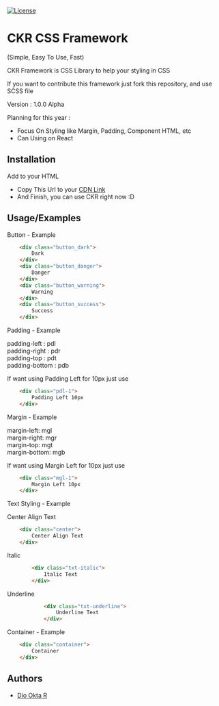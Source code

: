[![License](https://img.shields.io/badge/License-Apache_2.0-blue.svg)](https://opensource.org/licenses/Apache-2.0)


# CKR CSS Framework
(Simple, Easy To Use, Fast)

CKR Framework is CSS Library to help your styling in CSS

If you want to contribute this framework just fork this repository, and use SCSS file

Version : 1.0.0 Alpha

Planning for this year : 
- Focus On Styling like Margin, Padding, Component HTML, etc
- Can Using on React

## Installation

Add to your HTML

-  Copy This Url to your <head> [CDN Link](https://unpkg.com/ckr-css@1.0.1/dist/ckr_style.minify.css)
-  And Finish, you can use CKR right now :D

## Usage/Examples

<bold>Button - Example</bold>

```html
    <div class="button_dark">
        Dark
    </div>
    <div class="button_danger">
        Danger
    </div>
    <div class="button_warning">
        Warning
    </div>
    <div class="button_success">
        Success
    </div>
```

Padding - Example

padding-left : pdl <br>
padding-right : pdr <br>
padding-top : pdt<br>
padding-bottom : pdb<br>

If want using Padding Left for 10px just use

```html
    <div class="pdl-1">
        Padding Left 10px
    </div>
```


Margin - Example

margin-left: mgl<br>
margin-right: mgr<br>
margin-top: mgt<br>
margin-bottom: mgb<br>

If want using Margin Left for 10px just use

```html
    <div class="mgl-1">
        Margin Left 10px
    </div>
```

Text Styling - Example

Center Align Text 

```html
    <div class="center">
        Center Align Text
    </div>
```

Italic 
    
```html
        <div class="txt-italic">
            Italic Text
        </div>
```

Underline
    
```html
            <div class="txt-underline">
                Underline Text
            </div>
```

Container - Example

```html
    <div class="container">
        Container
    </div>
```
## Authors

- [Dio Okta R](https://www.github.com/floxydio)

